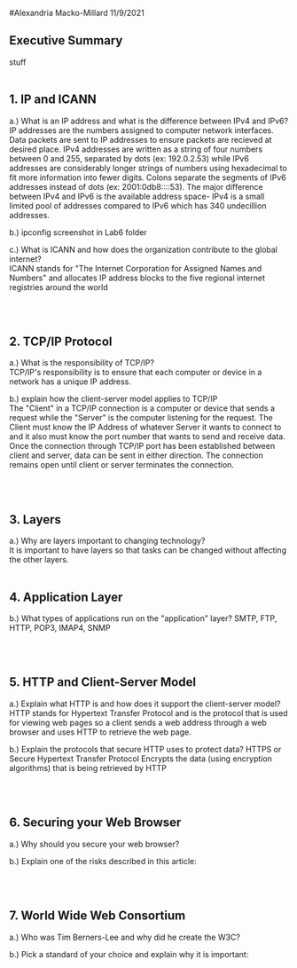 #Alexandria Macko-Millard 11/9/2021

## Executive Summary
stuff
<br><br>

## 1. IP and ICANN
a.) What is an IP address and what is the difference between IPv4 and IPv6? <br>
    IP addresses are the numbers assigned to computer network interfaces. Data packets are sent to IP addresses to ensure packets are recieved at desired place. IPv4 addresses are written as a string of four numbers between 0 and 255, separated by dots (ex: 192.0.2.53) while IPv6 addresses are considerably longer strings of numbers using hexadecimal to fit more information into fewer digits. Colons separate the segments of IPv6 addresses instead of dots (ex: 2001:0db8::::53). The major difference between IPv4 and IPv6 is the available address space- IPv4 is a small limited pool of addresses compared to IPv6 which has 340 undecillion addresses.
    
b.) ipconfig screenshot in Lab6 folder <br>

c.) What is ICANN and how does the organization contribute to the global internet? <br>
    ICANN stands for "The Internet Corporation for Assigned Names and Numbers" and allocates IP address blocks to the five regional internet registries around the world

<br><br>

## 2. TCP/IP Protocol
a.) What is the responsibility of TCP/IP? <br>
    TCP/IP's responsibility is to ensure that each computer or device in a network has a unique IP address.
    
b.) explain how the client-server model applies to TCP/IP <br>
    The "Client" in a TCP/IP connection is a computer or device that sends a request while the "Server" is the computer listening for the request. The Client must know the IP Address of whatever Server it wants to connect to and it also must know the port number that wants to send and receive data. Once the connection through TCP/IP port has been established between client and server, data can be sent in either direction. The connection remains open until client or server terminates the connection.

<br><br>

## 3. Layers
a.) Why are layers important to changing technology? <br>
    It is important to have layers so that tasks can be changed without affecting the other layers.
<br><br>

## 4. Application Layer
b.) What types of applications run on the "application" layer?
    SMTP, FTP, HTTP, POP3, IMAP4, SNMP

<br><br>

## 5. HTTP and Client-Server Model
a.) Explain what HTTP is and how does it support the client-server model? <br>
    HTTP stands for Hypertext Transfer Protocol and is the protocol that is used for viewing web pages so a client sends a web address through a web browser and uses HTTP to retrieve the web page.

b.) Explain the protocols that secure HTTP uses to protect data?
    HTTPS or Secure Hypertext Transfer Protocol Encrypts the data (using encryption algorithms) that is being retrieved by HTTP

<br><br>

## 6. Securing your Web Browser
a.) Why should you secure your web browser? <br>

b.) Explain one of the risks described in this article: <br>

<br><br>
## 7. World Wide Web Consortium
a.) Who was Tim Berners-Lee and why did he create the W3C? <br>

b.) Pick a standard of your choice and explain why it is important: <br>

